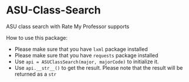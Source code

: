 # ASU-Class-Search
ASU class search with Rate My Professor supports

How to use this package:
* Please make sure that you have ```lxml``` package installed
* Please make sure that you have ```requests``` package installed
* Use ```api = ASUClassSearch(major, majorCode)``` to initialize it.
* Use ```api.__str__()``` to get the result. Please note that the result will be returned as a ``str``
